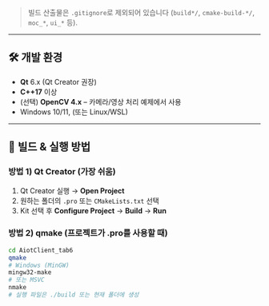 
> 빌드 산출물은 `.gitignore`로 제외되어 있습니다 (`build*/`, `cmake-build-*/`, `moc_*`, `ui_*` 등).

---

## 🛠️ 개발 환경
- **Qt** 6.x (Qt Creator 권장)
- **C++17** 이상
- (선택) **OpenCV 4.x** – 카메라/영상 처리 예제에서 사용
- Windows 10/11, (또는 Linux/WSL)

---

## 🚀 빌드 & 실행 방법

### 방법 1) Qt Creator (가장 쉬움)
1. Qt Creator 실행 → **Open Project**  
2. 원하는 폴더의 `.pro` 또는 `CMakeLists.txt` 선택  
3. Kit 선택 후 **Configure Project** → **Build** → **Run**

### 방법 2) qmake (프로젝트가 .pro를 사용할 때)
```bash
cd AiotClient_tab6
qmake
# Windows (MinGW)
mingw32-make
# 또는 MSVC
nmake
# 실행 파일은 ./build 또는 현재 폴더에 생성
